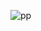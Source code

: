 ![pp](https://user-images.githubusercontent.com/98191494/200916591-b0bc68c6-a8eb-46fc-b17b-7175718125b1.PNG)



